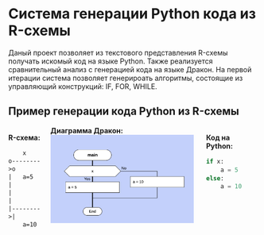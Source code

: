 # Система генерации Python кода из R-схемы

Даный проект позволяет из текстового представления R-схемы получать искомый код на языке Python. Также реализуется сравнительный анализ с генерацией кода на языке Дракон.
На первой итерации система позволяет генерироать алгоритмы, состоящие из управляющий конструкций: IF, FOR, WHILE.

## Пример генерации кода Python из R-схемы
<div style="display: flex; justify-content: center;" markdown="block">
<section markdown="block" style="margin-right: 20px;">

**R-схема:**

```
    x
o-------->o
|   a=5   |
|         |
|-------->|
    a=10
```

</section>
<div style="margin-right: 25px;">
        <b>Диаграмма Дракон:</b><br>
        <img width="350px" src="img/drakon.png" alt="drakon language"/>
    </div>
<section markdown="block" style="margin-right: 20px;">

**Код на Python:**

```python
if x:
    a = 5
else:
    a = 10
```

</section>
</div>
